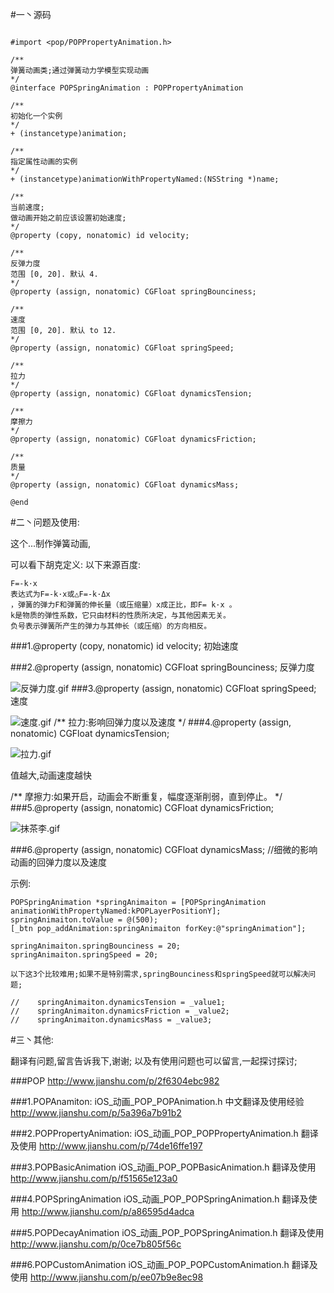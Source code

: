#一丶源码

```

#import <pop/POPPropertyAnimation.h>

/**
弹簧动画类;通过弹簧动力学模型实现动画
*/
@interface POPSpringAnimation : POPPropertyAnimation

/**
初始化一个实例
*/
+ (instancetype)animation;

/**
指定属性动画的实例
*/
+ (instancetype)animationWithPropertyNamed:(NSString *)name;

/**
当前速度;
做动画开始之前应该设置初始速度;
*/
@property (copy, nonatomic) id velocity;

/**
反弹力度
范围 [0, 20]. 默认 4.
*/
@property (assign, nonatomic) CGFloat springBounciness;

/**
速度
范围 [0, 20]. 默认 to 12.
*/
@property (assign, nonatomic) CGFloat springSpeed;

/**
拉力
*/
@property (assign, nonatomic) CGFloat dynamicsTension;

/**
摩擦力
*/
@property (assign, nonatomic) CGFloat dynamicsFriction;

/**
质量
*/
@property (assign, nonatomic) CGFloat dynamicsMass;

@end

```
#二丶问题及使用:

这个...制作弹簧动画,


可以看下胡克定义:
以下来源百度:
```
F=-k·x
表达式为F=-k·x或△F=-k·Δx
，弹簧的弹力F和弹簧的伸长量（或压缩量）x成正比，即F= k·x 。
k是物质的弹性系数，它只由材料的性质所决定，与其他因素无关。
负号表示弹簧所产生的弹力与其伸长（或压缩）的方向相反。
```


###1.@property (copy, nonatomic) id velocity;
初始速度


###2.@property (assign, nonatomic) CGFloat springBounciness;
反弹力度


![反弹力度.gif](http://upload-images.jianshu.io/upload_images/1986326-2bc7b782fd24d369.gif?imageMogr2/auto-orient/strip)
###3.@property (assign, nonatomic) CGFloat springSpeed;
速度


![速度.gif](http://upload-images.jianshu.io/upload_images/1986326-3072e6f2739c15fd.gif?imageMogr2/auto-orient/strip)
/**
拉力:影响回弹力度以及速度
*/
###4.@property (assign, nonatomic) CGFloat dynamicsTension;

![拉力.gif](http://upload-images.jianshu.io/upload_images/1986326-d9d9e70736568a59.gif?imageMogr2/auto-orient/strip)

值越大,动画速度越快

/**
摩擦力:如果开启，动画会不断重复，幅度逐渐削弱，直到停止。
*/
###5.@property (assign, nonatomic) CGFloat dynamicsFriction;

![抹茶李.gif](http://upload-images.jianshu.io/upload_images/1986326-073a5b7cbcf490bd.gif?imageMogr2/auto-orient/strip)



###6.@property (assign, nonatomic) CGFloat dynamicsMass;
//细微的影响动画的回弹力度以及速度

示例:
```
POPSpringAnimation *springAnimaiton = [POPSpringAnimation animationWithPropertyNamed:kPOPLayerPositionY];
springAnimaiton.toValue = @(500);
[_btn pop_addAnimation:springAnimaiton forKey:@"springAnimation"];

springAnimaiton.springBounciness = 20;
springAnimaiton.springSpeed = 20;

以下这3个比较难用;如果不是特别需求,springBounciness和springSpeed就可以解决问题;

//    springAnimaiton.dynamicsTension = _value1;
//    springAnimaiton.dynamicsFriction = _value2;
//    springAnimaiton.dynamicsMass = _value3;

```

#三丶其他:

翻译有问题,留言告诉我下,谢谢;
以及有使用问题也可以留言,一起探讨探讨;


###POP
http://www.jianshu.com/p/2f6304ebc982

###1.POPAnamiton:
iOS_动画_POP_POPAnimation.h 中文翻译及使用经验
http://www.jianshu.com/p/5a396a7b91b2

###2.POPPropertyAnimation:
iOS_动画_POP_POPPropertyAnimation.h 翻译及使用
http://www.jianshu.com/p/74de16ffe197

###3.POPBasicAnimation
iOS_动画_POP_POPBasicAnimation.h 翻译及使用
http://www.jianshu.com/p/f51565e123a0

###4.POPSpringAnimation
iOS_动画_POP_POPSpringAnimation.h 翻译及使用
http://www.jianshu.com/p/a86595d4adca

###5.POPDecayAnimation
iOS_动画_POP_POPSpringAnimation.h 翻译及使用
http://www.jianshu.com/p/0ce7b805f56c

###6.POPCustomAnimation
iOS_动画_POP_POPCustomAnimation.h 翻译及使用
http://www.jianshu.com/p/ee07b9e8ec98

